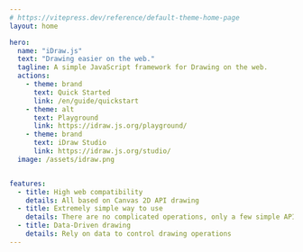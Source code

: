 ```yaml
---
# https://vitepress.dev/reference/default-theme-home-page
layout: home

hero:
  name: "iDraw.js"
  text: "Drawing easier on the web."
  tagline: A simple JavaScript framework for Drawing on the web.
  actions:
    - theme: brand
      text: Quick Started
      link: /en/guide/quickstart
    - theme: alt
      text: Playground
      link: https://idraw.js.org/playground/
    - theme: brand
      text: iDraw Studio
      link: https://idraw.js.org/studio/
  image: /assets/idraw.png


features:
  - title: High web compatibility
    details: All based on Canvas 2D API drawing
  - title: Extremely simple way to use
    details: There are no complicated operations, only a few simple APIs for drawing operations
  - title: Data-Driven drawing
    details: Rely on data to control drawing operations
---
```


